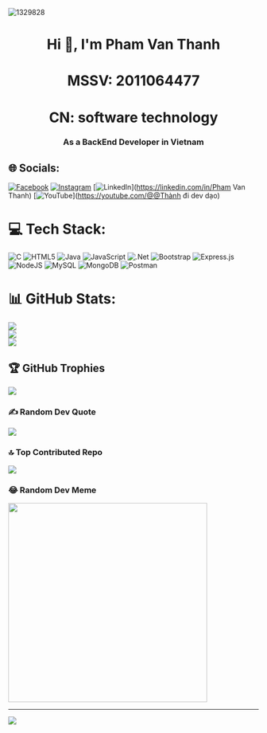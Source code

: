 ![1329828](https://github.com/thanhlucifer/phamvanthanh.cv.io/assets/88926531/5a133eda-a8ff-428e-a65c-9f55ad921af6)

<h1 align="center">Hi 👋, I'm Pham Van Thanh</h1>
<h1 align="center">MSSV: 2011064477</h1>
<h1 align="center">CN: software technology</h1>
<h3 align="center">As a BackEnd Developer in Vietnam</h3>

## 🌐 Socials:
[![Facebook](https://img.shields.io/badge/Facebook-%231877F2.svg?logo=Facebook&logoColor=white)](https://facebook.com/22112002.tlt) [![Instagram](https://img.shields.io/badge/Instagram-%23E4405F.svg?logo=Instagram&logoColor=white)](https://instagram.com/diluc_luci) [![LinkedIn](https://img.shields.io/badge/LinkedIn-%230077B5.svg?logo=linkedin&logoColor=white)](https://linkedin.com/in/Pham Van Thanh) [![YouTube](https://img.shields.io/badge/YouTube-%23FF0000.svg?logo=YouTube&logoColor=white)](https://youtube.com/@@Thành đi dev dạo) 

# 💻 Tech Stack:
![C](https://img.shields.io/badge/c-%2300599C.svg?style=for-the-badge&logo=c&logoColor=white) ![HTML5](https://img.shields.io/badge/html5-%23E34F26.svg?style=for-the-badge&logo=html5&logoColor=white) ![Java](https://img.shields.io/badge/java-%23ED8B00.svg?style=for-the-badge&logo=openjdk&logoColor=white) ![JavaScript](https://img.shields.io/badge/javascript-%23323330.svg?style=for-the-badge&logo=javascript&logoColor=%23F7DF1E) ![.Net](https://img.shields.io/badge/.NET-5C2D91?style=for-the-badge&logo=.net&logoColor=white) ![Bootstrap](https://img.shields.io/badge/bootstrap-%238511FA.svg?style=for-the-badge&logo=bootstrap&logoColor=white) ![Express.js](https://img.shields.io/badge/express.js-%23404d59.svg?style=for-the-badge&logo=express&logoColor=%2361DAFB) ![NodeJS](https://img.shields.io/badge/node.js-6DA55F?style=for-the-badge&logo=node.js&logoColor=white) ![MySQL](https://img.shields.io/badge/mysql-%2300000f.svg?style=for-the-badge&logo=mysql&logoColor=white) ![MongoDB](https://img.shields.io/badge/MongoDB-%234ea94b.svg?style=for-the-badge&logo=mongodb&logoColor=white) ![Postman](https://img.shields.io/badge/Postman-FF6C37?style=for-the-badge&logo=postman&logoColor=white)
# 📊 GitHub Stats:
![](https://github-readme-stats.vercel.app/api?username=thanhlucifer&theme=dark&hide_border=false&include_all_commits=false&count_private=false)<br/>
![](https://github-readme-streak-stats.herokuapp.com/?user=thanhlucifer&theme=dark&hide_border=false)<br/>
![](https://github-readme-stats.vercel.app/api/top-langs/?username=thanhlucifer&theme=dark&hide_border=false&include_all_commits=false&count_private=false&layout=compact)

## 🏆 GitHub Trophies
![](https://github-profile-trophy.vercel.app/?username=thanhlucifer&theme=radical&no-frame=false&no-bg=true&margin-w=4)

### ✍️ Random Dev Quote
![](https://quotes-github-readme.vercel.app/api?type=horizontal&theme=radical)

### 🔝 Top Contributed Repo
![](https://github-contributor-stats.vercel.app/api?username=thanhlucifer&limit=5&theme=dark&combine_all_yearly_contributions=true)

### 😂 Random Dev Meme
<img src='https://randommeme-five.vercel.app/' style="height: 400px;"/>

---
[![](https://visitcount.itsvg.in/api?id=thanhlucifer&icon=0&color=0)](https://visitcount.itsvg.in)

<!-- Proudly created with GPRM ( https://gprm.itsvg.in ) -->
